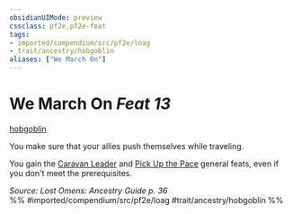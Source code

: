 ```yaml
---
obsidianUIMode: preview
cssclass: pf2e,pf2e-feat
tags:
- imported/compendium/src/pf2e/loag
- trait/ancestry/hobgoblin
aliases: ["We March On"]
---
```

# We March On  *Feat 13*  
[hobgoblin](hobgoblin-locg.md)  


You make sure that your allies push themselves while traveling.

You gain the [Caravan Leader](caravan-leader-apg.md) and [Pick Up the Pace](pick-up-the-pace-apg.md) general feats, even if you don't meet the prerequisites.

*Source: Lost Omens: Ancestry Guide p. 36*  
%% #imported/compendium/src/pf2e/loag #trait/ancestry/hobgoblin %%